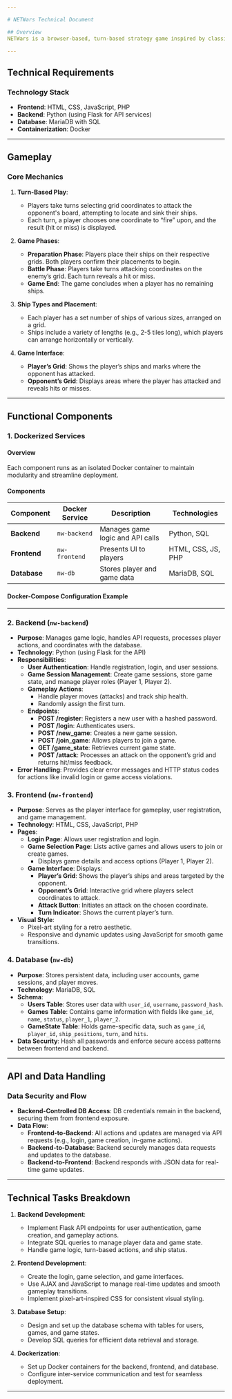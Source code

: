 ```yaml
---

# NETWars Technical Document

## Overview
NETWars is a browser-based, turn-based strategy game inspired by classic Battleship gameplay, where players try to locate and destroy each other’s ships on a grid. The game emphasizes simplicity and randomization, with a retro pixel-art aesthetic.

---
```


## Technical Requirements

### Technology Stack
- **Frontend**: HTML, CSS, JavaScript, PHP
- **Backend**: Python (using Flask for API services)
- **Database**: MariaDB with SQL
- **Containerization**: Docker

---

## Gameplay

### Core Mechanics
1. **Turn-Based Play**:
   - Players take turns selecting grid coordinates to attack the opponent's board, attempting to locate and sink their ships.
   - Each turn, a player chooses one coordinate to “fire” upon, and the result (hit or miss) is displayed.

2. **Game Phases**:
   - **Preparation Phase**: Players place their ships on their respective grids. Both players confirm their placements to begin.
   - **Battle Phase**: Players take turns attacking coordinates on the enemy’s grid. Each turn reveals a hit or miss.
   - **Game End**: The game concludes when a player has no remaining ships.

3. **Ship Types and Placement**:
   - Each player has a set number of ships of various sizes, arranged on a grid.
   - Ships include a variety of lengths (e.g., 2-5 tiles long), which players can arrange horizontally or vertically.
   
4. **Game Interface**:
   - **Player’s Grid**: Shows the player’s ships and marks where the opponent has attacked.
   - **Opponent’s Grid**: Displays areas where the player has attacked and reveals hits or misses.

---

## Functional Components

### 1. Dockerized Services

#### Overview
Each component runs as an isolated Docker container to maintain modularity and streamline deployment.

#### Components

| Component  | Docker Service | Description                        | Technologies    |
|------------|----------------|------------------------------------|-----------------|
| **Backend**| `nw-backend`   | Manages game logic and API calls   | Python, SQL     |
| **Frontend**| `nw-frontend` | Presents UI to players             | HTML, CSS, JS, PHP |
| **Database**| `nw-db`       | Stores player and game data        | MariaDB, SQL    |

#### Docker-Compose Configuration Example

---

### 2. Backend (`nw-backend`)

- **Purpose**: Manages game logic, handles API requests, processes player actions, and coordinates with the database.
- **Technology**: Python (using Flask for the API)
- **Responsibilities**:
  - **User Authentication**: Handle registration, login, and user sessions.
  - **Game Session Management**: Create game sessions, store game state, and manage player roles (Player 1, Player 2).
  - **Gameplay Actions**:
    - Handle player moves (attacks) and track ship health.
    - Randomly assign the first turn.
  - **Endpoints**:
    - **POST /register**: Registers a new user with a hashed password.
    - **POST /login**: Authenticates users.
    - **POST /new_game**: Creates a new game session.
    - **POST /join_game**: Allows players to join a game.
    - **GET /game_state**: Retrieves current game state.
    - **POST /attack**: Processes an attack on the opponent’s grid and returns hit/miss feedback.
- **Error Handling**: Provides clear error messages and HTTP status codes for actions like invalid login or game access violations.

### 3. Frontend (`nw-frontend`)

- **Purpose**: Serves as the player interface for gameplay, user registration, and game management.
- **Technology**: HTML, CSS, JavaScript, PHP
- **Pages**:
  - **Login Page**: Allows user registration and login.
  - **Game Selection Page**: Lists active games and allows users to join or create games.
    - Displays game details and access options (Player 1, Player 2).
  - **Game Interface**: Displays:
    - **Player’s Grid**: Shows the player’s ships and areas targeted by the opponent.
    - **Opponent’s Grid**: Interactive grid where players select coordinates to attack.
    - **Attack Button**: Initiates an attack on the chosen coordinate.
    - **Turn Indicator**: Shows the current player’s turn.
- **Visual Style**:
  - Pixel-art styling for a retro aesthetic.
  - Responsive and dynamic updates using JavaScript for smooth game transitions.

### 4. Database (`nw-db`)

- **Purpose**: Stores persistent data, including user accounts, game sessions, and player moves.
- **Technology**: MariaDB, SQL
- **Schema**:
  - **Users Table**: Stores user data with `user_id`, `username`, `password_hash`.
  - **Games Table**: Contains game information with fields like `game_id`, `name`, `status`, `player_1`, `player_2`.
  - **GameState Table**: Holds game-specific data, such as `game_id`, `player_id`, `ship_positions`, `turn`, and `hits`.
- **Data Security**: Hash all passwords and enforce secure access patterns between frontend and backend.

---

## API and Data Handling

### Data Security and Flow
- **Backend-Controlled DB Access**: DB credentials remain in the backend, securing them from frontend exposure.
- **Data Flow**:
  - **Frontend-to-Backend**: All actions and updates are managed via API requests (e.g., login, game creation, in-game actions).
  - **Backend-to-Database**: Backend securely manages data requests and updates to the database.
  - **Backend-to-Frontend**: Backend responds with JSON data for real-time game updates.

---

## Technical Tasks Breakdown

1. **Backend Development**:
   - Implement Flask API endpoints for user authentication, game creation, and gameplay actions.
   - Integrate SQL queries to manage player data and game state.
   - Handle game logic, turn-based actions, and ship status.

2. **Frontend Development**:
   - Create the login, game selection, and game interfaces.
   - Use AJAX and JavaScript to manage real-time updates and smooth gameplay transitions.
   - Implement pixel-art-inspired CSS for consistent visual styling.

3. **Database Setup**:
   - Design and set up the database schema with tables for users, games, and game states.
   - Develop SQL queries for efficient data retrieval and storage.

4. **Dockerization**:
   - Set up Docker containers for the backend, frontend, and database.
   - Configure inter-service communication and test for seamless deployment.

---
<!--stackedit_data:
eyJoaXN0b3J5IjpbLTQ4NTU2NjE0NF19
-->